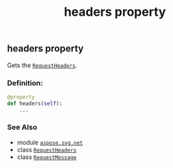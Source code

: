 ﻿---
title: headers property
second_title: Aspose.SVG for Python via .NET API References
description: 
type: docs
weight: 40
url: /python-net/aspose.svg.net/requestmessage/headers/
is_root: false
---

## headers property


Gets the [`RequestHeaders`](/svg/python-net/aspose.svg.net/requestheaders).
### Definition:
```python
@property
def headers(self):
    ...
```

### See Also
* module [`aspose.svg.net`](../../)
* class [`RequestHeaders`](/svg/python-net/aspose.svg.net/requestheaders)
* class [`RequestMessage`](/svg/python-net/aspose.svg.net/requestmessage)
